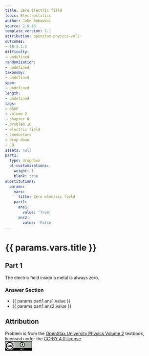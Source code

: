 ```yaml
---
title: Zero electric field
topic: Electrostatics
author: Jake Bobowksi
source: 2.6.16
template_version: 1.1
attribution: openstax-physics-vol2
outcomes:
- 18.3.1.2
difficulty:
- undefined
randomization:
- undefined
taxonomy:
- undefined
span:
- undefined
length:
- undefined
tags:
- OSUP
- volume 2
- chapter 6
- problem 16
- electric field
- conductors
- drop down
- JB
assets: null
part1:
  type: dropdown
  pl-customizations:
    weight: 1
    blank: true
substitutions:
  params:
    vars:
      title: Zero electric field
    part1:
      ans1:
        value: 'True'
      ans2:
        value: 'False'
---
```

# {{ params.vars.title }}

## Part 1

The electric field inside a metal is always zero.

### Answer Section

- {{ params.part1.ans1.value }}
- {{ params.part1.ans2.value }}

## Attribution

Problem is from the [OpenStax University Physics Volume 2](https://openstax.org/details/books/university-physics-volume-2) textbook, licensed under the [CC-BY 4.0 license](https://creativecommons.org/licenses/by/4.0/).<br>![Image representing the Creative Commons 4.0 BY license.](https://raw.githubusercontent.com/firasm/bits/master/by.png)